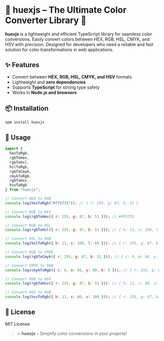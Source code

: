 # 🌈 huexjs – The Ultimate Color Converter Library 🎨

**huexjs** is a lightweight and efficient TypeScript library for seamless color conversions. Easily convert colors between HEX, RGB, HSL, CMYK, and HSV with precision. Designed for developers who need a reliable and fast solution for color transformations in web applications.

## ✨ Features

- Convert between **HEX, RGB, HSL, CMYK, and HSV** formats
- Lightweight and **zero dependencies**
- Supports **TypeScript** for strong type safety
- Works in **Node.js and browsers**

## 📦 Installation

```sh
npm install huexjs
```

## 🚀 Usage

```javascript
import {
  hexToRgb,
  rgbToHex,
  rgbToHsl,
  hslToRgb,
  rgbToCmyk,
  cmykToRgb,
  rgbToHsv,
  hsvToRgb
} from "huexjs";

// Convert HEX to RGB
console.log(hexToRgb("#ff5733")); // { r: 255, g: 87, b: 51 }

// Convert RGB to HEX
console.log(rgbToHex({ r: 255, g: 87, b: 51 })); // #FF5733

// Convert RGB to HSL
console.log(rgbToHsl({ r: 255, g: 87, b: 51 })); // { h: 11, s: 100, l: 60 }

// Convert HSL to RGB
console.log(hslToRgb({ h: 11, s: 100, l: 60 })); // { r: 255, g: 87, b: 51 }

// Convert RGB to CMYK
console.log(rgbToCmyk({ r: 255, g: 87, b: 51 })); // { c: 0, m: 66, y: 80, k: 0 }

// Convert CMYK to RGB
console.log(cmykToRgb({ c: 0, m: 66, y: 80, k: 0 })); // { r: 255, g: 87, b: 51 }

// Convert RGB to HSV
console.log(rgbToHsv({ r: 255, g: 87, b: 51 })); // { h: 11, s: 80, v: 100 }

// Convert HSV to RGB
console.log(hsvToRgb({ h: 11, s: 80, v: 100 })); // { r: 255, g: 87, b: 51 }
```

## 📜 License

MIT License

> 🔥 **huexjs** – Simplify color conversions in your projects!
